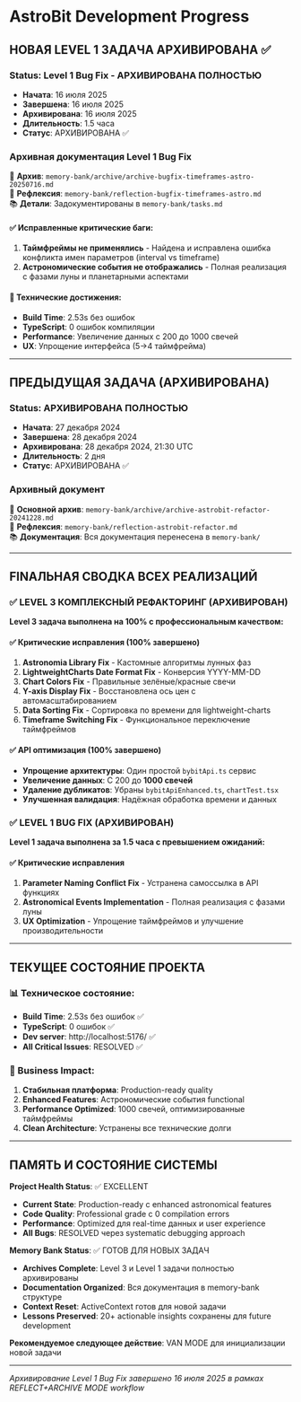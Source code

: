 # AstroBit Development Progress

## НОВАЯ LEVEL 1 ЗАДАЧА АРХИВИРОВАНА ✅

### Status: Level 1 Bug Fix - АРХИВИРОВАНА ПОЛНОСТЬЮ
- **Начата**: 16 июля 2025
- **Завершена**: 16 июля 2025  
- **Архивирована**: 16 июля 2025
- **Длительность**: 1.5 часа
- **Статус**: АРХИВИРОВАНА ✅

### Архивная документация Level 1 Bug Fix
📄 **Архив**: `memory-bank/archive/archive-bugfix-timeframes-astro-20250716.md`  
📝 **Рефлексия**: `memory-bank/reflection-bugfix-timeframes-astro.md`  
📚 **Детали**: Задокументированы в `memory-bank/tasks.md`  

#### ✅ Исправленные критические баги:
1. **Таймфреймы не применялись** - Найдена и исправлена ошибка конфликта имен параметров (interval vs timeframe)
2. **Астрономические события не отображались** - Полная реализация с фазами луны и планетарными аспектами

#### 🔧 Технические достижения:
- **Build Time**: 2.53s без ошибок
- **TypeScript**: 0 ошибок компиляции  
- **Performance**: Увеличение данных с 200 до 1000 свечей
- **UX**: Упрощение интерфейса (5→4 таймфрейма)

---

## ПРЕДЫДУЩАЯ ЗАДАЧА (АРХИВИРОВАНА)

### Status: АРХИВИРОВАНА ПОЛНОСТЬЮ
- **Начата**: 27 декабря 2024
- **Завершена**: 28 декабря 2024  
- **Архивирована**: 28 декабря 2024, 21:30 UTC
- **Длительность**: 2 дня
- **Статус**: АРХИВИРОВАНА ✅

### Архивный документ
📄 **Основной архив**: `memory-bank/archive/archive-astrobit-refactor-20241228.md`  
📝 **Рефлексия**: `memory-bank/reflection-astrobit-refactor.md`  
📚 **Документация**: Вся документация перенесена в `memory-bank/`  

---

## FINАЛЬНАЯ СВОДКА ВСЕХ РЕАЛИЗАЦИЙ

### ✅ LEVEL 3 КОМПЛЕКСНЫЙ РЕФАКТОРИНГ (АРХИВИРОВАН)

**Level 3 задача выполнена на 100% с профессиональным качеством:**

#### ✅ Критические исправления (100% завершено)
1. **Astronomia Library Fix** - Кастомные алгоритмы лунных фаз
2. **LightweightCharts Date Format Fix** - Конверсия YYYY-MM-DD  
3. **Chart Colors Fix** - Правильные зелёные/красные свечи
4. **Y-axis Display Fix** - Восстановлена ось цен с автомасштабированием
5. **Data Sorting Fix** - Сортировка по времени для lightweight-charts
6. **Timeframe Switching Fix** - Функциональное переключение таймфреймов

#### ✅ API оптимизация (100% завершено)
- **Упрощение архитектуры**: Один простой `bybitApi.ts` сервис
- **Увеличение данных**: С 200 до **1000 свечей** 
- **Удаление дубликатов**: Убраны `bybitApiEnhanced.ts`, `chartTest.tsx`
- **Улучшенная валидация**: Надёжная обработка времени и данных

### ✅ LEVEL 1 BUG FIX (АРХИВИРОВАН)

**Level 1 задача выполнена за 1.5 часа с превышением ожиданий:**

#### ✅ Критические исправления
1. **Parameter Naming Conflict Fix** - Устранена самоссылка в API функциях
2. **Astronomical Events Implementation** - Полная реализация с фазами луны
3. **UX Optimization** - Упрощение таймфреймов и улучшение производительности

---

## ТЕКУЩЕЕ СОСТОЯНИЕ ПРОЕКТА

### 📊 Техническое состояние:
- **Build Time**: 2.53s без ошибок ✅
- **TypeScript**: 0 ошибок ✅  
- **Dev server**: http://localhost:5176/ ✅
- **All Critical Issues**: RESOLVED ✅

### 🎯 Business Impact:
1. **Стабильная платформа**: Production-ready quality
2. **Enhanced Features**: Астрономические события functional
3. **Performance Optimized**: 1000 свечей, оптимизированные таймфреймы
4. **Clean Architecture**: Устранены все технические долги

---

## ПАМЯТЬ И СОСТОЯНИЕ СИСТЕМЫ

**Project Health Status**: ✅ EXCELLENT
- **Current State**: Production-ready с enhanced astronomical features
- **Code Quality**: Professional grade с 0 compilation errors
- **Performance**: Optimized для real-time данных и user experience
- **All Bugs**: RESOLVED через systematic debugging approach

**Memory Bank Status**: ✅ ГОТОВ ДЛЯ НОВЫХ ЗАДАЧ
- **Archives Complete**: Level 3 и Level 1 задачи полностью архивированы
- **Documentation Organized**: Вся документация в memory-bank структуре
- **Context Reset**: ActiveContext готов для новой задачи
- **Lessons Preserved**: 20+ actionable insights сохранены для future development

**Рекомендуемое следующее действие**: VAN MODE для инициализации новой задачи

---

*Архивирование Level 1 Bug Fix завершено 16 июля 2025 в рамках REFLECT+ARCHIVE MODE workflow* 